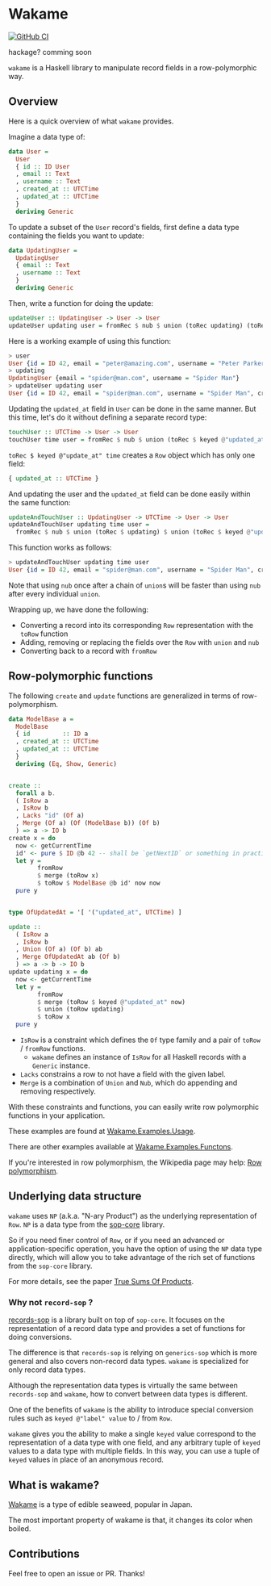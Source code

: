 # Wakame

[![GitHub CI](https://github.com/kayhide/wakame/workflows/CI/badge.svg)](https://github.com/kayhide/wakame/actions)

hackage? comming soon

`wakame` is a Haskell library to manipulate record fields in a row-polymorphic way.

## Overview

Here is a quick overview of what `wakame` provides.

Imagine a data type of:

```haskell
data User =
  User
  { id :: ID User
  , email :: Text
  , username :: Text
  , created_at :: UTCTime
  , updated_at :: UTCTime
  }
  deriving Generic
```

To update a subset of the `User` record's fields, first define a data type containing the fields you want to update:

```haskell
data UpdatingUser =
  UpdatingUser
  { email :: Text
  , username :: Text
  }
  deriving Generic
```

Then, write a function for doing the update:


```haskell
updateUser :: UpdatingUser -> User -> User
updateUser updating user = fromRec $ nub $ union (toRec updating) (toRec user)
```

Here is a working example of using this function:

```haskell
> user
User {id = ID 42, email = "peter@amazing.com", username = "Peter Parker", created_at = 2020-06-16 11:22:11.991147596 UTC, updated_at = 2020-06-16 11:22:11.991147596 UTC}
> updating
UpdatingUser {email = "spider@man.com", username = "Spider Man"}
> updateUser updating user
User {id = ID 42, email = "spider@man.com", username = "Spider Man", created_at = 2020-06-16 11:22:11.991147596 UTC, updated_at = 2020-06-16 11:22:11.991147596 UTC}
```

Updating the `updated_at` field in `User` can be done in the same manner.  But
this time, let's do it without defining a separate record type:

```haskell
touchUser :: UTCTime -> User -> User
touchUser time user = fromRec $ nub $ union (toRec $ keyed @"updated_at" time) (toRec user)
```

`toRec $ keyed @"update_at" time` creates a `Row` object which has only one field:

```haskell
{ updated_at :: UTCTime }
```

And updating the user and the `updated_at` field can be done easily within the
same function:

```haskell
updateAndTouchUser :: UpdatingUser -> UTCTime -> User -> User
updateAndTouchUser updating time user =
  fromRec $ nub $ union (toRec $ updating) $ union (toRec $ keyed @"updated_at" time) (toRec user)
```

This function works as follows:

```haskell
> updateAndTouchUser updating time user
User {id = ID 42, email = "spider@man.com", username = "Spider Man", created_at = 2020-06-16 11:22:11.991147596 UTC, updated_at = 2020-06-16 11:31:35.170029827 UTC}
```

Note that using `nub` once after a chain of `union`s will be faster than using `nub`
after every individual `union`.

Wrapping up, we have done the following:

- Converting a record into its corresponding `Row` representation with the `toRow` function
- Adding, removing or replacing the fields over the `Row` with `union` and `nub`
- Converting back to a record with `fromRow`

## Row-polymorphic functions

The following `create` and `update` functions are generalized in terms of row-polymorphism.

```haskell
data ModelBase a =
  ModelBase
  { id         :: ID a
  , created_at :: UTCTime
  , updated_at :: UTCTime
  }
  deriving (Eq, Show, Generic)


create ::
  forall a b.
  ( IsRow a
  , IsRow b
  , Lacks "id" (Of a)
  , Merge (Of a) (Of (ModelBase b)) (Of b)
  ) => a -> IO b
create x = do
  now <- getCurrentTime
  id' <- pure $ ID @b 42 -- shall be `getNextID` or something in practice.
  let y =
        fromRow
        $ merge (toRow x)
        $ toRow $ ModelBase @b id' now now
  pure y


type OfUpdatedAt = '[ '("updated_at", UTCTime) ]

update ::
  ( IsRow a
  , IsRow b
  , Union (Of a) (Of b) ab
  , Merge OfUpdatedAt ab (Of b)
  ) => a -> b -> IO b
update updating x = do
  now <- getCurrentTime
  let y =
        fromRow
        $ merge (toRow $ keyed @"updated_at" now)
        $ union (toRow updating)
        $ toRow x
  pure y
```

- `IsRow` is a constraint which defines the `Of` type family and a pair of
  `toRow` / `fromRow` functions.
  - `wakame` defines an instance of `IsRow` for all Haskell records with a `Generic` instance.
- `Lacks` constrains a row to not have a field with the given label.
- `Merge` is a combination of `Union` and `Nub`, which do appending and removing respectively.

With these constraints and functions, you can easily write row polymorphic
functions in your application.

These examples are found at [Wakame.Examples.Usage](https://github.com/kayhide/wakame/blob/master/test/examples/Wakame/Examples/Usage.hs).

There are other examples available at [Wakame.Examples.Functons](https://github.com/kayhide/wakame/blob/master/test/examples/Wakame/Examples/Functions.hs).

If you're interested in row polymorphism, the Wikipedia page may help: [Row polymorphism](https://en.wikipedia.org/wiki/Row_polymorphism).


## Underlying data structure

`wakame` uses `NP` (a.k.a. "N-ary Product") as the underlying representation of
`Row`.  `NP` is a data type from the
[sop-core](https://hackage.haskell.org/package/sop-core) library.

So if you need finer control of `Row`, or if you need an advanced or
application-specific operation, you have the option of using the `NP` data type
directly, which will allow you to take advantage of the rich set of functions
from the `sop-core` library.

For more details, see the paper [True Sums Of Products](https://www.andres-loeh.de/TrueSumsOfProducts/).


### Why not `record-sop` ?

[records-sop](https://hackage.haskell.org/package/records-sop) is a library
built on top of `sop-core`.  It focuses on the representation of a record data
type and provides a set of functions for doing conversions.

The difference is that `records-sop` is relying on `generics-sop` which is more 
general and also covers non-record data types. 
`wakame` is specialized for only record data types.

Although the representation data types is virtually the same between
`records-sop` and `wakame`, how to convert between data types is different.

One of the benefits of `wakame` is the ability to introduce special conversion 
rules such as `keyed @"label" value` to / from `Row`.

`wakame` gives you the ability to make a single `keyed` value correspond to the
representation of a data type with one field, and any arbitrary tuple of
`keyed` values to a data type with multiple fields.
In this way, you can use a tuple of `keyed` values in place of an anonymous record.

## What is wakame?

[Wakame](https://en.wikipedia.org/wiki/Wakame) is a type of edible seaweed, popular in Japan.

The most important property of wakame is that, it changes its color when boiled.

## Contributions

Feel free to open an issue or PR.
Thanks!
